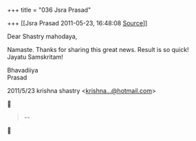 +++
title = "036 Jsra Prasad"

+++
[[Jsra Prasad	2011-05-23, 16:48:08 [Source](https://groups.google.com/g/bvparishat/c/xw9RIghQPcU)]]



Dear Shastry mahodaya,  
  
Namaste. Thanks for sharing this great news. Result is so quick!  
Jayatu Samskritam!  
  
Bhavadiiya  
Prasad  
  

2011/5/23 krishna shastry \<[krishna...@hotmail.com]()\>  



> --  



